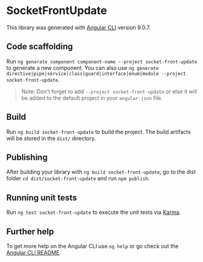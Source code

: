 # SocketFrontUpdate

This library was generated with [Angular CLI](https://github.com/angular/angular-cli) version 9.0.7.

## Code scaffolding

Run `ng generate component component-name --project socket-front-update` to generate a new component. You can also use `ng generate directive|pipe|service|class|guard|interface|enum|module --project socket-front-update`.
> Note: Don't forget to add `--project socket-front-update` or else it will be added to the default project in your `angular.json` file. 

## Build

Run `ng build socket-front-update` to build the project. The build artifacts will be stored in the `dist/` directory.

## Publishing

After building your library with `ng build socket-front-update`, go to the dist folder `cd dist/socket-front-update` and run `npm publish`.

## Running unit tests

Run `ng test socket-front-update` to execute the unit tests via [Karma](https://karma-runner.github.io).

## Further help

To get more help on the Angular CLI use `ng help` or go check out the [Angular CLI README](https://github.com/angular/angular-cli/blob/master/README.md).

